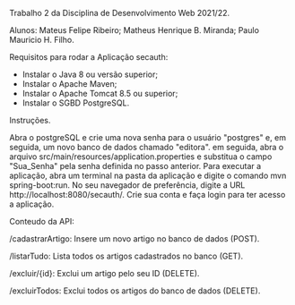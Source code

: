 Trabalho 2 da Disciplina de Desenvolvimento Web 2021/22.

Alunos: Mateus Felipe Ribeiro; Matheus Henrique B. Miranda; Paulo Mauricio H. Filho.

Requisitos para rodar a Aplicação secauth:
- Instalar o Java 8 ou versão superior;
- Instalar o Apache Maven;
- Instalar o Apache Tomcat 8.5 ou superior;
- Instalar o SGBD PostgreSQL.

Instruções.

Abra o postgreSQL e crie uma nova senha para o usuário "postgres" e, em seguida, um novo banco de dados chamado "editora".
em seguida, abra o arquivo src/main/resources/application.properties e substitua o campo "Sua_Senha" pela senha definida no passo anterior.
Para executar a aplicação, abra um terminal na pasta da aplicação e digite o comando mvn spring-boot:run.
No seu navegador de preferência, digite a URL http://localhost:8080/secauth/.
Crie sua conta e faça login para ter acesso a aplicação. 

Conteudo da API:

 /cadastrarArtigo: Insere um novo artigo no banco de dados (POST). 
 
 /listarTudo: Lista todos os artigos cadastrados no banco (GET).
 
 /excluir/{id}: Exclui um artigo pelo seu ID (DELETE).
 
 /excluirTodos: Exclui todos os artigos do banco de dados (DELETE).
